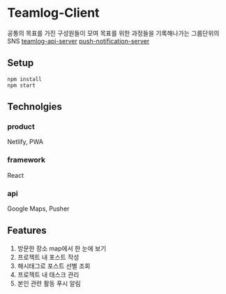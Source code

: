 # Teamlog-Client
공통의 목표를 가진 구성원들이 모여 목표를 위한 과정들을 기록해나가는 그룹단위의 SNS
[teamlog-api-server]()
[push-notification-server](https://github.com/Hyeondoonge/pusher-notification-server)

## Setup
```
npm install
npm start
```

## Technolgies
### product
Netlify, PWA

### framework
React

### api
Google Maps, Pusher

## Features
1. 방문한 장소 map에서 한 눈에 보기
2. 프로젝트 내 포스트 작성
3. 해시태그로 포스트 선별 조회
4. 프로젝트 내 태스크 관리
5. 본인 관련 활동 푸시 알림
